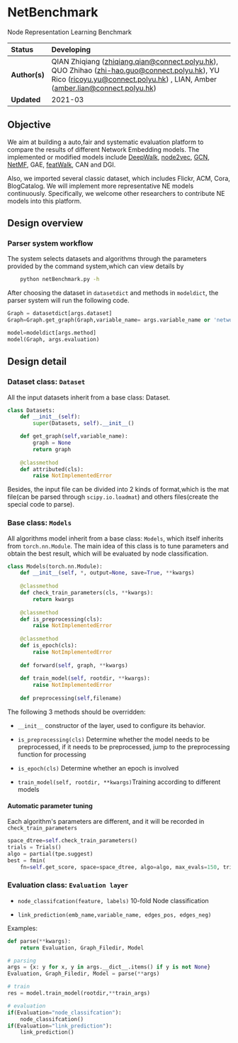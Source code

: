 # NetBenchmark
Node Representation Learning Benchmark


| Status        | Developing      |
:-------------- |:---------------------------------------------------- |
| **Author(s)** | QIAN Zhiqiang (zhiqiang.qian@connect.polyu.hk), QUO Zhihao (zhi-hao.guo@connect.polyu.hk), YU Rico (ricoyu.yu@connect.polyu.hk) , LIAN, Amber (amber.lian@connect.polyu.hk) |
| **Updated**   | 2021-03                                           |


## Objective

We aim at building a auto,fair and systematic evaluation platform to compare the results of different Network Embedding models. 
The implemented or modified models include [DeepWalk](https://github.com/phanein/deepwalk),  [node2vec](https://github.com/aditya-grover/node2vec), 
[GCN](https://github.com/tkipf/gcn), [NetMF](https://github.com/xptree/NetMF), GAE, [featWalk](https://github.com/xhuang31/FeatWalk_AAAI19), CAN and DGI.

Also, we imported several classic dataset, which includes Flickr, ACM, Cora, BlogCatalog.
We will implement more representative NE models continuously. 
Specifically, we welcome other researchers to contribute NE models into this platform.


## Design overview

### Parser system workflow

The system selects datasets and algorithms through the parameters provided by the command system,which can view details by
```bash
    python netBenchmark.py -h
```

After choosing the dataset in `datasetdict` and methods in `modeldict`, the parser system will run the following code.

```python
Graph = datasetdict[args.dataset]
Graph=Graph.get_graph(Graph,variable_name= args.variable_name or 'network' )

model=modeldict[args.method]
model(Graph, args.evaluation)
```



## Design detail

### Dataset class: `Dataset`

All the input datasets inherit from a base class: Dataset.

```python
class Datasets:
    def __init__(self):
        super(Datasets, self).__init__()

    def get_graph(self,variable_name):
        graph = None
        return graph
    
    @classmethod
    def attributed(cls):
        raise NotImplementedError
```
Besides, the input file can be divided into 2 kinds of format,which is the mat file(can be parsed through `scipy.io.loadmat`) and others files(create the special code to parse).

### Base class: `Models`
All algorithms model inherit from a base class: `Models`, which itself inherits from `torch.nn.Module`.
The main idea of this class is to tune parameters and obtain the best result, which will be evaluated by node classification.

```python
class Models(torch.nn.Module):
    def __init__(self, *, output=None, save=True, **kwargs)
    
    @classmethod
    def check_train_parameters(cls, **kwargs):
        return kwargs
    
    @classmethod
    def is_preprocessing(cls):
        raise NotImplementedError
    
    @classmethod
    def is_epoch(cls):
        raise NotImplementedError
    
    def forward(self, graph, **kwargs)
    
    def train_model(self, rootdir, **kwargs):
        raise NotImplementedError
    
    def preprocessing(self,filename)
```
The following 3 methods should be overridden:

- `__init__` constructor of the layer, used to configure its behavior.

- `is_preprocessing(cls)` Determine whether the model needs to be preprocessed, if it needs to be preprocessed, jump to the preprocessing function for processing

- `is_epoch(cls)` Determine whether an epoch is involved

- `train_model(self, rootdir, **kwargs)`Training according to different models

#### Automatic parameter tuning
Each algorithm's parameters are different, and it will be recorded in `check_train_parameters`
```python
space_dtree=self.check_train_parameters()
trials = Trials()
algo = partial(tpe.suggest)
best = fmin(
    fn=self.get_score, space=space_dtree, algo=algo, max_evals=150, trials=trials)
```

### Evaluation class: `Evaluation layer`

- `node_classifcation(feature, labels)` 10-fold Node classification

- `link_prediction(emb_name,variable_name, edges_pos, edges_neg)`

Examples:
```python
def parse(**kwargs):
    return Evaluation, Graph_Filedir, Model

# parsing
args = {x: y for x, y in args.__dict__.items() if y is not None}
Evaluation, Graph_Filedir, Model = parse(**args)

# train
res = model.train_model(rootdir,**train_args)

# evaluation
if(Evaluation="node_classifcation"):
    node_classifcation()
if(Evaluation="link_prediction"):
    link_prediction()
```